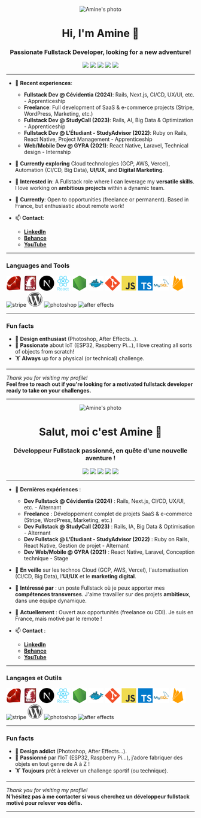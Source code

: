<p align="center">
  <img src="https://github.com/user-attachments/assets/0dded21e-7501-4903-9a83-b1c82a3e1282" width="100" alt="Amine's photo"/>
</p>

<h1 align="center">Hi, I'm Amine 👋</h1>
<h3 align="center">Passionate Fullstack Developer, looking for a new adventure!</h3>

<p align="center">
  <img src="https://img.shields.io/badge/-Ruby_on_Rails-red?style=flat-square&logo=ruby&logoColor=white" />
  <img src="https://img.shields.io/badge/-Next.js-black?style=flat-square&logo=next.js&logoColor=white" />
  <img src="https://img.shields.io/badge/-React-blue?style=flat-square&logo=react&logoColor=white" />
  <img src="https://img.shields.io/badge/-Docker-2496ED?style=flat-square&logo=docker&logoColor=white" />
  <img src="https://img.shields.io/badge/-PHP-777BB4?style=flat-square&logo=php&logoColor=white" />
</p>

---

- 💼 **Recent experiences**:
  - **Fullstack Dev @ Cévidentia (2024)**: Rails, Next.js, CI/CD, UX/UI, etc. - Apprenticeship
  - **Freelance**: Full development of SaaS & e-commerce projects (Stripe, WordPress, Marketing, etc.)
  - **Fullstack Dev @ StudyCall (2023)**: Rails, AI, Big Data & Optimization - Apprenticeship
  - **Fullstack Dev @ L'Étudiant - StudyAdvisor (2022)**: Ruby on Rails, React Native, Project Management - Apprenticeship
  - **Web/Mobile Dev @ GYRA (2021)**: React Native, Laravel, Technical design - Internship

- 🌱 **Currently exploring** Cloud technologies (GCP, AWS, Vercel), Automation (CI/CD, Big Data), **UI/UX**, and **Digital Marketing**.

- 🤝 **Interested in**: A Fullstack role where I can leverage my **versatile skills**.
  I love working on **ambitious projects** within a dynamic team.

- 🔭 **Currently**: Open to opportunities (freelance or permanent). Based in France, but enthusiastic about remote work!

- 📫 **Contact**:
  - **[LinkedIn](https://www.linkedin.com/in/amine-affif/)**
  - **[Behance](https://www.behance.net/amineaffif)**  
  - **[YouTube](https://www.youtube.com/channel/UC4XMGyb4tcoei9U_K7BM5eA)**

---

### Languages and Tools
<p>
  <!-- Ruby -->
  <img src="https://raw.githubusercontent.com/devicons/devicon/master/icons/ruby/ruby-original.svg" alt="ruby" width="40" height="40"/>
  <!-- Rails -->
  <img src="https://raw.githubusercontent.com/devicons/devicon/master/icons/rails/rails-original-wordmark.svg" alt="rails" width="40" height="40"/>
  <!-- Next.js -->
  <img src="https://raw.githubusercontent.com/devicons/devicon/master/icons/nextjs/nextjs-original.svg" alt="nextjs" width="40" height="40"/>
  <!-- React -->
  <img src="https://raw.githubusercontent.com/devicons/devicon/master/icons/react/react-original-wordmark.svg" alt="react" width="40" height="40"/>
  <!-- Node.js -->
  <img src="https://raw.githubusercontent.com/devicons/devicon/master/icons/nodejs/nodejs-original.svg" alt="nodejs" width="40" height="40"/>
  <!-- Docker -->
  <img src="https://raw.githubusercontent.com/devicons/devicon/master/icons/docker/docker-original.svg" alt="docker" width="40" height="40"/>
  <!-- Git -->
  <img src="https://raw.githubusercontent.com/devicons/devicon/master/icons/git/git-original.svg" alt="git" width="40" height="40"/>
  <!-- JavaScript -->
  <img src="https://raw.githubusercontent.com/devicons/devicon/master/icons/javascript/javascript-original.svg" alt="javascript" width="40" height="40"/>
  <!-- TypeScript -->
  <img src="https://raw.githubusercontent.com/devicons/devicon/master/icons/typescript/typescript-original.svg" alt="typescript" width="40" height="40"/>
  <!-- MySQL -->
  <img src="https://raw.githubusercontent.com/devicons/devicon/master/icons/mysql/mysql-original-wordmark.svg" alt="mysql" width="40" height="40"/>
  <!-- Firebase -->
  <img src="https://raw.githubusercontent.com/devicons/devicon/master/icons/firebase/firebase-plain.svg" alt="firebase" width="40" height="40"/>
  <!-- Stripe -->
  <img src="https://res.cloudinary.com/dqhp7mt1b/image/upload/v1736116618/stripe_logo_1_fuqwrn.webp" alt="stripe" width="40" height="40"/>
  <!-- WordPress -->
  <img src="https://raw.githubusercontent.com/devicons/devicon/master/icons/wordpress/wordpress-plain.svg" alt="wordpress" width="40" height="40"/>
  <!-- Photoshop -->
  <img src="https://res.cloudinary.com/dqhp7mt1b/image/upload/v1736116158/photoshop_logo_1_sdvvol.webp" alt="photoshop" width="40" height="40"/>
  <!-- After Effects -->
  <img src="https://res.cloudinary.com/dqhp7mt1b/image/upload/v1736116157/ae_logo_1_p63gd6.webp" alt="after effects" width="40" height="40"/>
</p>

---

### Fun facts
- 💎 **Design enthusiast** (Photoshop, After Effects...).
- 🤖 **Passionate** about IoT (ESP32, Raspberry Pi...), I love creating all sorts of objects from scratch!
- 🏋 **Always** up for a physical (or technical) challenge.

---

_Thank you for visiting my profile!_  
**Feel free to reach out if you're looking for a motivated fullstack developer ready to take on your challenges.**  

---




<p align="center">
  <img src="https://github.com/user-attachments/assets/07135a95-7073-46ba-999e-405a971f5a55" width="100" alt="Amine's photo"/>
</p>

<h1 align="center">Salut, moi c'est Amine 👋</h1>
<h3 align="center">Développeur Fullstack passionné, en quête d'une nouvelle aventure !</h3>

<p align="center">
  <img src="https://img.shields.io/badge/-Ruby_on_Rails-red?style=flat-square&logo=ruby&logoColor=white" />
  <img src="https://img.shields.io/badge/-Next.js-black?style=flat-square&logo=next.js&logoColor=white" />
  <img src="https://img.shields.io/badge/-React-blue?style=flat-square&logo=react&logoColor=white" />
  <img src="https://img.shields.io/badge/-Docker-2496ED?style=flat-square&logo=docker&logoColor=white" />
  <img src="https://img.shields.io/badge/-PHP-777BB4?style=flat-square&logo=php&logoColor=white" />
</p>

---

- 💼 **Dernières expériences** :
  - **Dev Fullstack @ Cévidentia (2024)** : Rails, Next.js, CI/CD, UX/UI, etc. - Alternant
  - **Freelance** : Développement complet de projets SaaS & e-commerce (Stripe, WordPress, Marketing, etc.)
  - **Dev Fullstack @ StudyCall (2023)** : Rails, IA, Big Data & Optimisation - Alternant
  - **Dev Fullstack @ L'Étudiant - StudyAdvisor (2022)** : Ruby on Rails, React Native, Gestion de projet - Alternant
  - **Dev Web/Mobile @ GYRA (2021)** : React Native, Laravel, Conception technique - Stage
  
- 🌱 **En veille** sur les technos Cloud (GCP, AWS, Vercel), l'automatisation (CI/CD, Big Data), l'**UI/UX** et le **marketing digital**.

- 🤝 **Intéressé par** : un poste Fullstack où je peux apporter mes **compétences transverses**.
  J'aime travailler sur des projets **ambitieux**, dans une équipe dynamique.

- 🔭 **Actuellement** : Ouvert aux opportunités (freelance ou CDI). Je suis en France, mais motivé par le remote !

- 📫 **Contact** :  
  - **[LinkedIn](https://www.linkedin.com/in/amine-affif/)**
  - **[Behance](https://www.behance.net/amineaffif)**  
  - **[YouTube](https://www.youtube.com/channel/UC4XMGyb4tcoei9U_K7BM5eA)**

---

### Langages et Outils
<p>
  <!-- Ruby -->
  <img src="https://raw.githubusercontent.com/devicons/devicon/master/icons/ruby/ruby-original.svg" alt="ruby" width="40" height="40"/>
  <!-- Rails -->
  <img src="https://raw.githubusercontent.com/devicons/devicon/master/icons/rails/rails-original-wordmark.svg" alt="rails" width="40" height="40"/>
  <!-- Next.js -->
  <img src="https://raw.githubusercontent.com/devicons/devicon/master/icons/nextjs/nextjs-original.svg" alt="nextjs" width="40" height="40"/>
  <!-- React -->
  <img src="https://raw.githubusercontent.com/devicons/devicon/master/icons/react/react-original-wordmark.svg" alt="react" width="40" height="40"/>
  <!-- Node.js -->
  <img src="https://raw.githubusercontent.com/devicons/devicon/master/icons/nodejs/nodejs-original.svg" alt="nodejs" width="40" height="40"/>
  <!-- Docker -->
  <img src="https://raw.githubusercontent.com/devicons/devicon/master/icons/docker/docker-original.svg" alt="docker" width="40" height="40"/>
  <!-- Git -->
  <img src="https://raw.githubusercontent.com/devicons/devicon/master/icons/git/git-original.svg" alt="git" width="40" height="40"/>
  <!-- JavaScript -->
  <img src="https://raw.githubusercontent.com/devicons/devicon/master/icons/javascript/javascript-original.svg" alt="javascript" width="40" height="40"/>
  <!-- TypeScript -->
  <img src="https://raw.githubusercontent.com/devicons/devicon/master/icons/typescript/typescript-original.svg" alt="typescript" width="40" height="40"/>
  <!-- MySQL -->
  <img src="https://raw.githubusercontent.com/devicons/devicon/master/icons/mysql/mysql-original-wordmark.svg" alt="mysql" width="40" height="40"/>
  <!-- Firebase -->
  <img src="https://raw.githubusercontent.com/devicons/devicon/master/icons/firebase/firebase-plain.svg" alt="firebase" width="40" height="40"/>
  <!-- Stripe -->
  <img src="https://res.cloudinary.com/dqhp7mt1b/image/upload/v1736116618/stripe_logo_1_fuqwrn.webp" alt="stripe" width="40" height="40"/>
  <!-- WordPress -->
  <img src="https://raw.githubusercontent.com/devicons/devicon/master/icons/wordpress/wordpress-plain.svg" alt="wordpress" width="40" height="40"/>
  <!-- Photoshop -->
  <img src="https://res.cloudinary.com/dqhp7mt1b/image/upload/v1736116158/photoshop_logo_1_sdvvol.webp" alt="photoshop" width="40" height="40"/>
  <!-- After Effects -->
  <img src="https://res.cloudinary.com/dqhp7mt1b/image/upload/v1736116157/ae_logo_1_p63gd6.webp" alt="after effects" width="40" height="40"/>
</p>

---

### Fun facts
- 💎 **Design addict** (Photoshop, After Effects...).  
- 🤖 **Passionné** par l’IoT (ESP32, Raspberry Pi...), j’adore fabriquer des objets en tout genre de A à Z !
- 🏋 **Toujours** prêt à relever un challenge sportif (ou technique).

---

_Thank you for visiting my profile!_  
**N’hésitez pas à me contacter si vous cherchez un développeur fullstack motivé pour relever vos défis.**  

---
